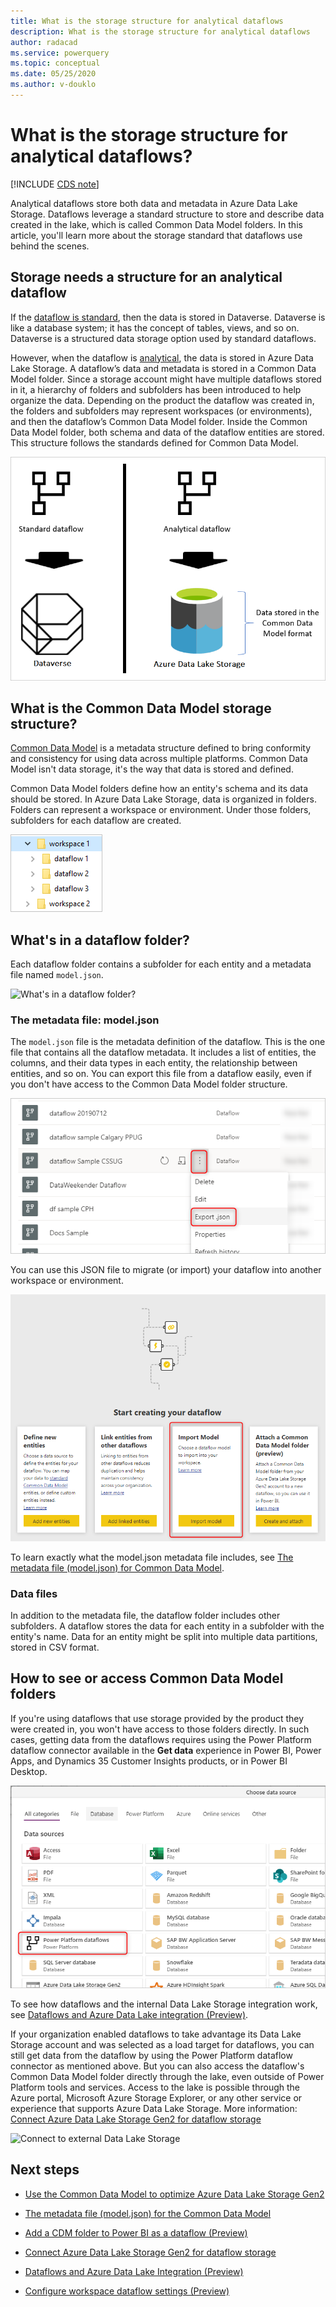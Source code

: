 ```yaml
---
title: What is the storage structure for analytical dataflows
description: What is the storage structure for analytical dataflows
author: radacad
ms.service: powerquery
ms.topic: conceptual
ms.date: 05/25/2020
ms.author: v-douklo
---
```


# What is the storage structure for analytical dataflows? 

[!INCLUDE [CDS note](../includes/cc-data-platform-banner.md)]

Analytical dataflows store both data and metadata in Azure Data Lake Storage. Dataflows leverage a standard structure to store and describe data created in the lake, which is called Common Data Model folders. In this article, you'll learn more about the storage standard that dataflows use behind the scenes. 

## Storage needs a structure for an analytical dataflow 

If the [dataflow is standard](understanding-differences-between-analytical-standard-dataflows.md#standard-dataflows), then the data is stored in Dataverse. Dataverse is like a database system; it has the concept of tables, views, and so on. Dataverse is a structured data storage option used by standard dataflows. 

However, when the dataflow is [analytical](understanding-differences-between-analytical-standard-dataflows.md#analytical-dataflows), the data is stored in Azure Data Lake Storage. A dataflow’s data and metadata is stored in a Common Data Model folder. Since a storage account might have multiple dataflows stored in it, a hierarchy of folders and subfolders has been introduced to help organize the data. Depending on the product the dataflow was created in, the folders and subfolders may represent workspaces (or environments), and then the dataflow’s Common Data Model folder. Inside the Common Data Model folder, both schema and data of the dataflow entities are stored. This structure follows the standards defined for Common Data Model.

![Analytical dataflow stores the data in the Common Data Model structure](media/AnalyticalDataflowStoresDatainCDMFormat.png) 

## What is the Common Data Model storage structure?

[Common Data Model](https://docs.microsoft.com/common-data-model/) is a metadata structure defined to bring conformity and consistency for using data across multiple platforms. Common Data Model isn't data storage, it's the way that data is stored and defined. 

Common Data Model folders define how an entity's schema and its data should be stored. In Azure Data Lake Storage, data is organized in folders. Folders can represent a workspace or environment. Under those folders, subfolders for each dataflow are created. 

![Workspace folder structure](media/foldersWorkspaceAndDataflows.png) 
 

## What's in a dataflow folder? 

Each dataflow folder contains a subfolder for each entity and a metadata file named `model.json`.  

![What's in a dataflow folder?](https://docs.microsoft.com/common-data-model/media/cdm-folder.png) 

### The metadata file: model.json 

The `model.json` file is the metadata definition of the dataflow. This is the one file that contains all the dataflow metadata. It includes a list of entities, the columns, and their data types in each entity, the relationship between entities, and so on. You can export this file from a dataflow easily, even if you don't have access to the Common Data Model folder structure.

![Export the model.json file from a dataflow](media/dataflowExportJson.png) 

You can use this JSON file to migrate (or import) your dataflow into another workspace or environment.

![Migrate a dataflow into another workspace or environment](media/dataflowMigrateToAnotherWorkSpace.png) 

To learn exactly what the model.json metadata file includes, see [The metadata file (model.json) for Common Data Model](https://docs.microsoft.com/common-data-model/model-json).

### Data files

In addition to the metadata file, the dataflow folder includes other subfolders. A dataflow stores the data for each entity in a subfolder with the entity's name. Data for an entity might be split into multiple data partitions, stored in CSV format. 

## How to see or access Common Data Model folders

If you're using dataflows that use storage provided by the product they were created in,<!--Edits okay?--> you won't have access to those folders directly. In such cases, getting data from the dataflows requires using the Power Platform dataflow connector available in the **Get data** experience in Power BI, Power Apps, and Dynamics 35 Customer Insights products, or in Power BI Desktop.<!--Should the first reference read "the Power BI service"? Not sure why "Power BI Desktop" is tacked on so awkwardly here.-->

![Connect to data for an analytical dataflow](media/GetdatafromAnalyticalDataflow.png) 

To see how dataflows and the internal Data Lake Storage integration work, see [Dataflows and Azure Data Lake integration (Preview)](https://docs.microsoft.com/power-bi/transform-model/service-dataflows-azure-data-lake-integration). 

If your organization enabled dataflows to take advantage its Data Lake Storage account and was selected as a load target for dataflows, you can still get data from the dataflow by using the Power Platform dataflow connector as mentioned above. But you can also access the dataflow's Common Data Model folder directly through the lake, even outside of Power Platform tools and services. Access to the lake is possible through the Azure portal, Microsoft Azure Storage Explorer, or any other service or experience that supports Azure Data Lake Storage. More information: [Connect Azure Data Lake Storage Gen2 for dataflow storage](https://docs.microsoft.com/power-bi/transform-model/service-dataflows-connect-azure-data-lake-storage-gen2)

![Connect to external Data Lake Storage](https://docs.microsoft.com/power-bi/transform-model/media/service-dataflows-connect-azure-data-lake-storage-gen2/dataflows-connect-adlsg2_09.jpg) 

## Next steps 

- [Use the Common Data Model to optimize Azure Data Lake Storage Gen2](https://docs.microsoft.com/common-data-model/data-lake) 

- [The metadata file (model.json) for the Common Data Model](https://docs.microsoft.com/common-data-model/model-json) 

- [Add a CDM folder to Power BI as a dataflow (Preview)](https://docs.microsoft.com/power-bi/service-dataflows-add-cdm-folder) 

- [Connect Azure Data Lake Storage Gen2 for dataflow storage](https://docs.microsoft.com/power-bi/service-dataflows-connect-azure-data-lake-storage-gen2) 

- [Dataflows and Azure Data Lake Integration (Preview)](https://docs.microsoft.com/power-bi/transform-model/service-dataflows-azure-data-lake-integration) 

- [Configure workspace dataflow settings (Preview)](https://docs.microsoft.com/power-bi/service-dataflows-configure-workspace-storage-settings) 
